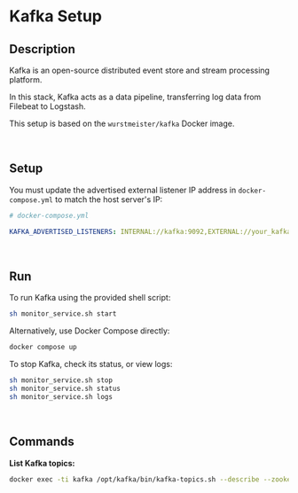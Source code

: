 # Kafka Setup

## Description

Kafka is an open-source distributed event store and stream processing platform.

In this stack, Kafka acts as a data pipeline, transferring log data from Filebeat to Logstash.

This setup is based on the `wurstmeister/kafka` Docker image.

<br>

## Setup

You must update the advertised external listener IP address in `docker-compose.yml` to match the host server's IP:

```yaml
# docker-compose.yml

KAFKA_ADVERTISED_LISTENERS: INTERNAL://kafka:9092,EXTERNAL://your_kafka_server_ip:9094
```

<br>

## Run

To run Kafka using the provided shell script:

```bash
sh monitor_service.sh start
```

Alternatively, use Docker Compose directly:

```bash
docker compose up
```

To stop Kafka, check its status, or view logs:

```bash
sh monitor_service.sh stop
sh monitor_service.sh status
sh monitor_service.sh logs
```

<br>

## Commands

**List Kafka topics:**

```bash
docker exec -ti kafka /opt/kafka/bin/kafka-topics.sh --describe --zookeeper zookeeper:2181
```
